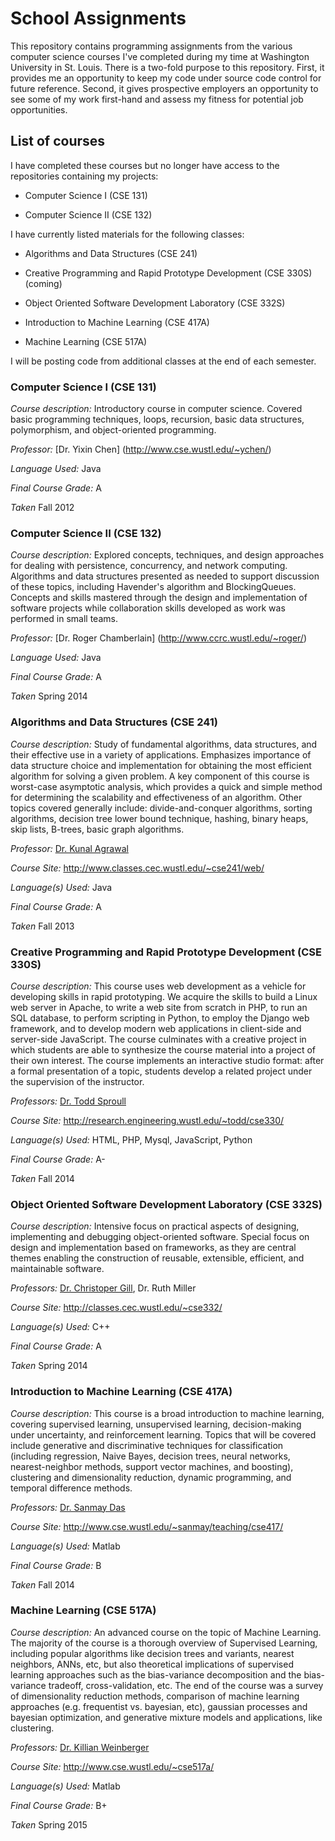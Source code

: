School Assignments
==========
This repository contains programming assignments from the various computer science courses I've completed during my time at Washington University in St. Louis.  There is a two-fold purpose to this repository.  First, it provides me an opportunity to keep my code under source code control for future reference.  Second, it gives prospective employers an opportunity to see some of my work first-hand and assess my fitness for potential job opportunities.


List of courses
------------
I have completed these courses but no longer have access to the repositories containing my projects:

* Computer Science I (CSE 131)

* Computer Science II (CSE 132)

I have currently listed materials for the following classes:

* Algorithms and Data Structures (CSE 241)

* Creative Programming and Rapid Prototype Development (CSE 330S)(coming)

* Object Oriented Software Development Laboratory (CSE 332S)

* Introduction to Machine Learning (CSE 417A)

* Machine Learning (CSE 517A)


I will be posting code from additional classes at the end of each semester.


### Computer Science I (CSE 131) ###

_Course description:_ Introductory course in computer science.  Covered basic programming techniques, loops, recursion, basic data structures, polymorphism, and object-oriented programming.

_Professor:_  [Dr. Yixin Chen] (http://www.cse.wustl.edu/~ychen/)

_Language Used:_  Java

_Final Course Grade:_  A

_Taken_ Fall 2012


### Computer Science II (CSE 132) ###

_Course description:_   Explored concepts, techniques, and design approaches for dealing with persistence, concurrency, and network computing. Algorithms and data structures presented as needed to support discussion of these topics, including Havender's algorithm and BlockingQueues. Concepts and skills mastered through the design and implementation of software projects while collaboration skills developed as work was performed in small teams.

_Professor:_  [Dr. Roger Chamberlain] (http://www.ccrc.wustl.edu/~roger/)

_Language Used:_  Java

_Final Course Grade:_  A

_Taken_ Spring 2014


### Algorithms and Data Structures (CSE 241) ###

_Course description:_   Study of fundamental algorithms, data structures, and their effective use in a variety of applications. Emphasizes importance of data structure choice and implementation for obtaining the most efficient algorithm for solving a given problem. A key component of this course is worst-case asymptotic analysis, which provides a quick and simple method for determining the scalability and effectiveness of an algorithm. Other topics covered generally include: divide-and-conquer algorithms, sorting algorithms, decision tree lower bound technique, hashing, binary heaps, skip lists, B-trees, basic graph algorithms.

_Professor:_   [Dr. Kunal Agrawal](http://www.cse.wustl.edu/~kunal/)

_Course Site:_   http://www.classes.cec.wustl.edu/~cse241/web/

_Language(s) Used:_   Java

_Final Course Grade:_   A

_Taken_ Fall 2013


### Creative Programming and Rapid Prototype Development (CSE 330S) ###

_Course description:_   This course uses web development as a vehicle for developing skills in rapid prototyping. We acquire the skills to build a Linux web server in Apache, to write a web site from scratch in PHP, to run an SQL database, to perform scripting in Python, to employ the Django web framework, and to develop modern web applications in client-side and server-side JavaScript. The course culminates with a creative project in which students are able to synthesize the course material into a project of their own interest. The course implements an interactive studio format: after a formal presentation of a topic, students develop a related project under the supervision of the instructor.

_Professors:_   [Dr. Todd Sproull](http://research.engineering.wustl.edu/~todd/)

_Course Site:_   http://research.engineering.wustl.edu/~todd/cse330/

_Language(s) Used:_   HTML, PHP, Mysql, JavaScript, Python

_Final Course Grade:_   A-

_Taken_ Fall 2014


### Object Oriented Software Development Laboratory (CSE 332S) ###

_Course description:_   Intensive focus on practical aspects of designing, implementing and debugging object-oriented software.  Special focus on design and implementation based on frameworks, as they are central themes enabling the construction of reusable, extensible, efficient, and maintainable software.

_Professors:_   [Dr. Christoper Gill](http://www.cse.wustl.edu/~cdgill/),  Dr. Ruth Miller

_Course Site:_   http://classes.cec.wustl.edu/~cse332/

_Language(s) Used:_   C++

_Final Course Grade:_   A

_Taken_ Spring 2014


### Introduction to Machine Learning (CSE 417A) ###

_Course description:_   This course is a broad introduction to machine learning, covering supervised learning, unsupervised learning, decision-making under uncertainty, and reinforcement learning. Topics that will be covered include generative and discriminative techniques for classification (including regression, Naive Bayes, decision trees, neural networks, nearest-neighbor methods, support vector machines, and boosting), clustering and dimensionality reduction, dynamic programming, and temporal difference methods.

_Professors:_   [Dr. Sanmay Das](http://www.cse.wustl.edu/~sanmay/)

_Course Site:_   http://www.cse.wustl.edu/~sanmay/teaching/cse417/

_Language(s) Used:_   Matlab

_Final Course Grade:_   B

_Taken_ Fall 2014


### Machine Learning (CSE 517A) ###

_Course description:_   An advanced course on the topic of Machine Learning.  The majority of the course is a thorough overview of Supervised Learning, including popular algorithms like decision trees and variants, nearest neighbors, ANNs, etc, but also theoretical implications of supervised learning approaches such as the bias-variance decomposition and the bias-variance tradeoff, cross-validation, etc.  The end of the course was a survey of dimensionality reduction methods, comparison of machine learning approaches (e.g. frequentist vs. bayesian, etc), gaussian processes and bayesian optimization, and generative mixture models and applications, like clustering.

_Professors:_   [Dr. Killian Weinberger](http://www.cse.wustl.edu/~kilian/)

_Course Site:_   http://www.cse.wustl.edu/~cse517a/

_Language(s) Used:_   Matlab

_Final Course Grade:_   B+

_Taken_ Spring 2015
